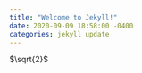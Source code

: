 ```yaml
---
title: "Welcome to Jekyll!"
date: 2020-09-09 18:58:00 -0400
categories: jekyll update
---
```



$\sqrt{2}$
